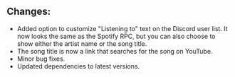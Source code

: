## Changes:

- Added option to customize "Listening to" text on the Discord user list. It now looks the same as the Spotify RPC, but you can also choose to show either the artist name or the song title.
- The song title is now a link that searches for the song on YouTube.
- Minor bug fixes.
- Updated dependencies to latest versions.
